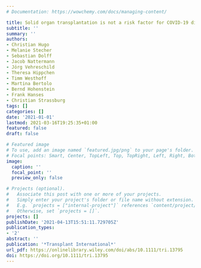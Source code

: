 ```yaml
---
# Documentation: https://wowchemy.com/docs/managing-content/

title: Solid organ transplantation is not a risk factor for COVID-19 disease outcome
subtitle: ''
summary: ''
authors:
- Christian Hugo
- Melanie Stecher
- Sebastian Dolff
- Jacob Nattermann
- Jörg Vehreschild
- Theresa Hippchen
- Timm Westhoff
- Martina Bertolo
- Bernd Hohenstein
- Frank Hanses
- Christian Strassburg
tags: []
categories: []
date: '2021-01-01'
lastmod: 2021-03-16T19:25:35+01:00
featured: false
draft: false

# Featured image
# To use, add an image named `featured.jpg/png` to your page's folder.
# Focal points: Smart, Center, TopLeft, Top, TopRight, Left, Right, BottomLeft, Bottom, BottomRight.
image:
  caption: ''
  focal_point: ''
  preview_only: false

# Projects (optional).
#   Associate this post with one or more of your projects.
#   Simply enter your project's folder or file name without extension.
#   E.g. `projects = ["internal-project"]` references `content/project/deep-learning/index.md`.
#   Otherwise, set `projects = []`.
projects: []
publishDate: '2021-04-13T15:51:11.729705Z'
publication_types:
- '2'
abstract: ''
publication: '*Transplant International*'
url_pdf: https://onlinelibrary.wiley.com/doi/abs/10.1111/tri.13795
doi: https://doi.org/10.1111/tri.13795
---
```

